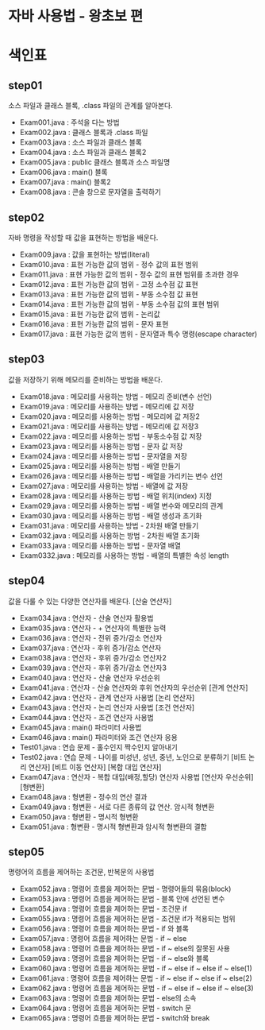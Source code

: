 # 자바 사용법 - 왕초보 편
# 색인표
## step01
소스 파일과 클래스 블록, .class 파일의 관계를 알아본다.
- Exam001.java : 주석을 다는 방법
- Exam002.java : 클래스 블록과 .class 파일
- Exam003.java : 소스 파일과 클래스 블록
- Exam004.java : 소스 파일과 클래스 블록2
- Exam005.java : public 클래스 블록과 소스 파일명
- Exam006.java : main() 블록
- Exam007.java : main() 블록2
- Exam008.java : 콘솔 창으로 문자열을 출력하기

## step02
자바 명령을 작성할 때 값을 표현하는 방법을 배운다.
- Exam009.java : 값을 표현하는 방법(literal)
- Exam010.java : 표현 가능한 값의 범위 - 정수 값의 표현 범위
- Exam011.java : 표현 가능한 값의 범위 - 정수 값의 표현 범위를 초과한 경우
- Exam012.java : 표현 가능한 값의 범위 - 고정 소수점 값 표현
- Exam013.java : 표현 가능한 값의 범위 - 부동 소수점 값 표현
- Exam014.java : 표현 가능한 값의 범위 - 부동 소수점 값의 표현 범위
- Exam015.java : 표현 가능한 값의 범위 - 논리값
- Exam016.java : 표현 가능한 값의 범위 - 문자 표현
- Exam017.java : 표현 가능한 값의 범위 - 문자열과 특수 명령(escape character)
## step03
값을 저장하기 위해 메모리를 준비하는 방법을 배운다.
- Exam018.java : 메모리를 사용하는 방법 - 메모리 준비(변수 선언)
- Exam019.java : 메모리를 사용하는 방법 - 메모리에 값 저장
- Exam020.java : 메모리를 사용하는 방법 - 메모리에 값 저장2
- Exam021.java : 메모리를 사용하는 방법 - 메모리에 값 저장3
- Exam022.java : 메모리를 사용하는 방법 - 부동소수점 값 저장
- Exam023.java : 메모리를 사용하는 방법 - 문자 값 저장
- Exam024.java : 메모리를 사용하는 방법 - 문자열을 저장
- Exam025.java : 메모리를 사용하는 방법 - 배열 만들기
- Exam026.java : 메모리를 사용하는 방법 - 배열을 가리키는 변수 선언
- Exam027.java : 메모리를 사용하는 방법 - 배열에 값 저장
- Exam028.java : 메모리를 사용하는 방법 - 배열 위치(index) 지정
- Exam029.java : 메모리를 사용하는 방법 - 배열 변수와 메모리의 관계
- Exam030.java : 메모리를 사용하는 방법 - 배열 생성과 초기화
- Exam031.java : 메모리를 사용하는 방법 - 2차원 배열 만들기
- Exam032.java : 메모리를 사용하는 방법 - 2차원 배열 초기화
- Exam033.java : 메모리를 사용하는 방법 - 문자열 배열
- Exam0332.java : 메모리를 사용하는 방법 - 배열의 특별한 속성 length
## step04
값을 다룰 수 있는 다양한 연산자를 배운다.
[산술 연산자]
- Exam034.java : 연산자 - 산술 연산자 활용법
- Exam035.java : 연산자 - + 연산자의 특별한 능력
- Exam036.java : 연산자 - 전위 증가/감소 연산자
- Exam037.java : 연산자 - 후위 증가/감소 연산자
- Exam038.java : 연산자 - 후위 증가/감소 연산자2
- Exam039.java : 연산자 - 후위 증가/감소 연산자3
- Exam040.java : 연산자 - 산술 연산자 우선순위
- Exam041.java : 연산자 - 산술 연산자와 후위 연산자의 우선순위
[관계 연산자]
- Exam042.java : 연산자 - 관계 연산자 사용법
[논리 연산자]
- Exam043.java : 연산자 - 논리 연산자 사용법
[조건 연산자]
- Exam044.java : 연산자 - 조건 연산자 사용법
- Exam045.java : main() 파라미터 사용법
- Exam046.java : main() 파라미터와 조건 연산자 응용
- Test01.java : 연습 문제 - 홀수인지 짝수인지 알아내기
- Test02.java : 연습 문제 - 나이를 미성년, 성년, 중년, 노인으로 분류하기
[비트 논리 연산자]
[비트 이동 연산자]
[복합 대입 연산자]
- Exam047.java : 연산자 - 복합 대입(배정,할당) 연산자 사용법
[연산자 우선순위]
[형변환]
- Exam048.java : 형변환 - 정수의 연산 결과
- Exam049.java : 형변환 - 서로 다른 종류의 값 연산. 암시적 형변환
- Exam050.java : 형변환 - 명시적 형변환
- Exam051.java : 형변환 - 명시적 형변환과 암시적 형변환의 결합

## step05
명령어의 흐름을 제어하는 조건문, 반복문의 사용법
- Exam052.java : 명령어 흐름을 제어하는 문법 - 명령어들의 묶음(block)
- Exam053.java : 명령어 흐름을 제어하는 문법 - 블록 안에 선언된 변수
- Exam054.java : 명령어 흐름을 제어하는 문법 - 조건문 if
- Exam055.java : 명령어 흐름을 제어하는 문법 - 조건문 if가 적용되는 범위
- Exam056.java : 명령어 흐름을 제어하는 문법 - if 와 블록
- Exam057.java : 명령어 흐름을 제어하는 문법 - if ~ else
- Exam058.java : 명령어 흐름을 제어하는 문법 - if ~ else의 잘못된 사용
- Exam059.java : 명령어 흐름을 제어하는 문법 - if ~ else와 블록
- Exam060.java : 명령어 흐름을 제어하는 문법 - if ~ else if ~ else if ~ else(1)
- Exam061.java : 명령어 흐름을 제어하는 문법 - if ~ else if ~ else if ~ else(2)
- Exam062.java : 명령어 흐름을 제어하는 문법 - if ~ else if ~ else if ~ else(3)
- Exam063.java : 명령어 흐름을 제어하는 문법 - else의 소속
- Exam064.java : 명령어 흐름을 제어하는 문법 - switch 문
- Exam065.java : 명령어 흐름을 제어하는 문법 - switch와 break
##
